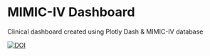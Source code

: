 # MIMIC-IV Dashboard
Clinical dashboard created using Plotly Dash &amp; MIMIC-IV database

[![DOI](https://zenodo.org/badge/490904949.svg)](https://zenodo.org/badge/latestdoi/490904949)
